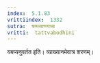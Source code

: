 ```yaml
---
index:  5.1.83
vrittiindex:  1332
sutra:  षण्मसाण्ण्यच्च
vritti:  tattvabodhini 
---
```


यबप्यनुवर्तत इति। व्याख्यानमेवात्र शरणम्। 

